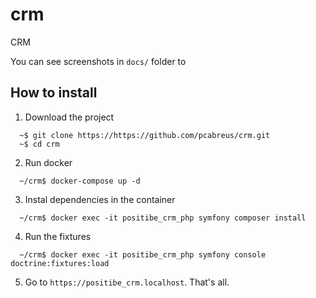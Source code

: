 # crm
CRM  

You can see screenshots in `docs/` folder to

## How to install

1. Download the project

```
  ~$ git clone https://https://github.com/pcabreus/crm.git
  ~$ cd crm
```

2. Run docker

```
  ~/crm$ docker-compose up -d 
```

3. Instal dependencies in the container

```
  ~/crm$ docker exec -it positibe_crm_php symfony composer install 
```

4. Run the fixtures

```
  ~/crm$ docker exec -it positibe_crm_php symfony console doctrine:fixtures:load 
```

5. Go to `https://positibe_crm.localhost`. That's all.
